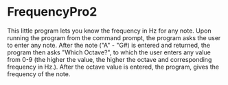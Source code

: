 # FrequencyPro2

This little program lets you know the frequency in Hz for any note. 
Upon running the program from the command prompt, the program asks the user to enter any note. After the note ("A" - "G#) is entered and returned, the program then asks "Which Octave?", to which the user enters any value from 0-9 (the higher the value, the higher the octave and corresponding frequency in Hz.). After the octave value is entered, the program, gives the frequency of the note. 
